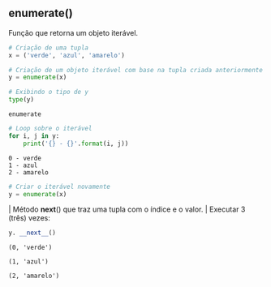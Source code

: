 ## enumerate()

Função que retorna um objeto iterável.

```python
# Criação de uma tupla
x = ('verde', 'azul', 'amarelo')

# Criação de um objeto iterável com base na tupla criada anteriormente
y = enumerate(x)

# Exibindo o tipo de y
type(y)
```

```
enumerate
```

```python
# Loop sobre o iterável
for i, j in y:
    print('{} - {}'.format(i, j))
```

```
0 - verde
1 - azul
2 - amarelo
```

```python
# Criar o iterável novamente
y = enumerate(x)
```

| Método __next__() que traz uma tupla com o índice e o valor.
| Executar 3 (três) vezes:

```python
y. __next__()
```

```
(0, 'verde')
```

```
(1, 'azul')
```

```
(2, 'amarelo')
```

